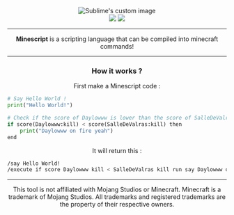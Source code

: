 <p align="center">
  <img src="https://github.com/Holiaaa/Minescript/blob/main/logo/MPL%20(1).png?raw=true" alt="Sublime's custom image"/>
  <br>
  <img src="https://img.shields.io/badge/Licence-MIT-blue">
  <img src="https://img.shields.io/badge/Made_in-Python-green">
</p>
<hr>
<p align="center"><b>Minescript</b> is a scripting language that can be compiled into minecraft commands!</p>
<hr>
<h3 align="center">How it works ?</h3>
<p align="center">First make a Minescript code : </p>

```python
# Say Hello World !
print("Hello World!")

# Check if the score of Daylowww is lower than the score of SalleDeValras
if score(Daylowww:kill) < score(SalleDeValras:kill) then
    print("Daylowww on fire yeah")
end
```

<p align="center">It will return this : </p>

```bash
/say Hello World!
/execute if score Daylowww kill < SalleDeValras kill run say Daylowww on fire yeah
```

<hr>
<p align="center">This tool is not affiliated with Mojang Studios or Minecraft. Minecraft is a trademark of Mojang Studios. All trademarks and registered trademarks are the property of their respective owners.</p>
